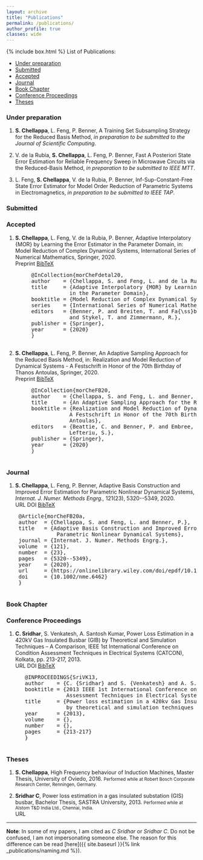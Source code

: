```yaml
---
layout: archive
title: "Publications"
permalink: /publications/
author_profile: true
classes: wide
---
```

{% include box.html %}
List of Publications:

* [Under preparation](#up)
* [Submitted](#sub)
* [Accepted](#acc)
* [Journal](#jour)
* [Book Chapter](#bookchap)
* [Conference Proceedings](#confproc)
* [Theses](#thes)

###  <a name="up"></a> Under preparation

1. **S. Chellappa**, L. Feng, P. Benner, A Training Set Subsampling Strategy for the Reduced Basis Method, _in preparation to be submitted to the Journal of Scientific Computing_.

2. V. de la Rubia, **S. Chellappa**, L. Feng, P. Benner, Fast A Posteriori State Error Estimation for Reliable Frequency Sweep in Microwave Circuits via the Reduced-Basis Method, _in preparation to be submitted to IEEE MTT_.

3. L. Feng, **S. Chellappa**, V. de la Rubia, P. Benner, Inf-Sup-Constant-Free State Error Estimator for Model Order Reduction of Parametric Systems in Electromagnetics, _in preparation to be submitted to IEEE TAP_.

###  <a name="sub"></a> Submitted

###  <a name="acc"></a> Accepted

  1. **S. Chellappa**, L. Feng, V. de la Rubia, P. Benner, Adaptive Interpolatory {MOR} by Learning the Error Estimator in the Parameter Domain, in: Model Reduction of Complex Dynamical Systems, International Series of Numerical Mathematics, Springer, 2020.<br>
        <a class="btn--research" onclick=" window.open('https://arxiv.org/abs/2003.02569','_blank')"> Preprint</a>
        <a class="btn--research" href="javascript:toggleBibtex('morCheFdetal20')">BibTeX</a>
        <div id="bib_morCheFdetal20" class="bibtex noshow">
        <pre>
          @InCollection{morCheFdetal20,
          author    = {Chellappa, S. and Feng, L. and de la Rubia, V. and Benner, P.},
          title     = {Adaptive Interpolatory {MOR} by Learning the Error Estimator
                      in the Parameter Domain},
          booktitle = {Model Reduction of Complex Dynamical Systems},
          series    = {International Series of Numerical Mathematics},
          editors   = {Benner, P. and Breiten, T. and Fa{\ss}bender, H. and Hinze, M.
                      and Stykel, T. and Zimmermann, R.},
          publisher = {Springer},
          year      = {2020}
          }
        </pre>
        </div>

  2. **S. Chellappa**, L. Feng, P. Benner, An Adaptive Sampling Approach for the Reduced Basis Method, in: Realization and Model Reduction of Dynamical Systems - A Festschrift in Honor of the 70th Birthday of Thanos Antoulas, Springer, 2020.<br>
        <a class="btn--research" onclick=" window.open('https://arxiv.org/abs/1910.00298','_blank')"> Preprint</a>
        <a class="btn--research" href="javascript:toggleBibtex('morCheFB20')">BibTeX</a>
        <div id="bib_morCheFB20" class="bibtex noshow">
        <pre>
          @InCollection{morCheFB20,
          author    = {Chellappa, S. and Feng, L. and Benner, P.},
          title     = {An Adaptive Sampling Approach for the Reduced Basis Method},
          booktitle = {Realization and Model Reduction of Dynamical Systems -
                      A Festschrift in Honor of the 70th Birthday of Thanos
                      Antoulas},
          editors   = {Beattie, C. and Benner, P. and Embree, M. and Gugercin, S. and
                      Lefteriu, S.},
          publisher = {Springer},
          year      = {2020}
          }
        </pre>
        </div>


###  <a name="jour"></a> Journal

1. **S. Chellappa**, L. Feng, P. Benner, Adaptive Basis Construction and Improved Error Estimation for Parametric Nonlinear Dynamical Systems, _Internat. J. Numer. Methods Engrg.,_ 121(23), 5320--5349, 2020. <i class="ai ai-open-access"></i> <br>
    <a class="btn--research" onclick=" window.open('https://onlinelibrary.wiley.com/doi/epdf/10.1002/nme.6462','_blank')"> URL</a>
    <a class="btn--research" onclick=" window.open('https://doi.org/10.1002/nme.6462','_blank')"> DOI</a>
    <a class="btn--research" href="javascript:toggleBibtex('morCheFB20a')">BibTeX</a>
    <div id="bib_morCheFB20a" class="bibtex noshow">
    <pre>
    @Article{morCheFB20a,
    author  = {Chellappa, S. and Feng, L. and Benner, P.},
    title   = {Adaptive Basis Construction and Improved Error Estimation for
                Parametric Nonlinear Dynamical Systems},
    journal = {Internat. J. Numer. Methods Engrg.},
    volume  = {121},
    number  = {23},
    pages   = {5320--5349},
    year    = {2020},
    url     = {https://onlinelibrary.wiley.com/doi/epdf/10.1002/nme.6462},
    doi     = {10.1002/nme.6462}
    }
    </pre>
    </div>
  

###  <a name="bookchap"></a> Book Chapter

###  <a name="confproc"></a> Conference Proceedings

1. **C. Sridhar**, S. Venkatesh, A. Santosh Kumar, Power Loss Estimation in a 420kV Gas Insulated
Busbar (GIB) by Theoretical and Simulation Techniques – A Comparison, IEEE 1st International Conference on Condition Assessment Techniques in Electrical Systems (CATCON), Kolkata, pp. 213-217, 2013.<br>
    <a class="btn--research" onclick=" window.open('https://ieeexplore.ieee.org/document/6737500','_blank')"> URL</a>
    <a class="btn--research" onclick=" window.open('https://doi.org/10.1109/CATCON.2013.6737500','_blank')"> DOI</a>
    <a class="btn--research" href="javascript:toggleBibtex('SriVK13')">BibTeX</a>
    <div id="bib_SriVK13" class="bibtex noshow">
    <pre>
      @INPROCEEDINGS{SriVK13,
      author    = {C. {Sridhar} and S. {Venkatesh} and A. S. {Kumar}},
      booktitle = {2013 IEEE 1st International Conference on Condition 
                   Assessment Techniques in Electrical Systems (CATCON)}, 
      title     = {Power loss estimation in a 420kv Gas Insulated Busbar (GIB) 
                   by theoretical and simulation techniques — A comparison}, 
      year      = {2013},
      volume    = {},
      number    = {},
      pages     = {213-217}
      }
    </pre>
    </div>



###  <a name="thes"></a> Theses

1. **S. Chellappa**, High Frequency behaviour of Induction Machines, Master Thesis, University of Oviedo, 2016. <small>Performed while at Robert Bosch Corporate Research Center, Renningen, Germany.</small>

2. **Sridhar C**, Power loss estimation in a gas insulated substation (GIS) busbar, Bachelor Thesis, SASTRA University, 2013. <small>Performed while at Alstom T&D India Ltd., Chennai, India.</small> <br>
    <a class="btn--research" onclick=" window.open('https://www.dropbox.com/s/85bjzrsetikyhqn/Bachelor_thesis.pdf?dl=0','_blank')"> URL</a>

---

**Note**: In some of my papers, I am cited as _C Sridhar_ or _Sridhar C_. Do not be confused, I am not impersonating someone else. The reason for this difference can be read [here]({{ site.baseurl }}{% link _publications/naming.md %}).